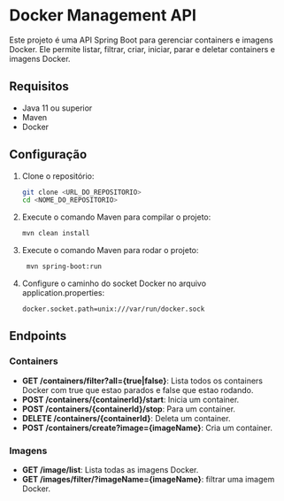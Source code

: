# Docker Management API

Este projeto é uma API Spring Boot para gerenciar containers e imagens Docker. Ele permite listar, filtrar, criar, iniciar, parar e deletar containers e imagens Docker.

## Requisitos

- Java 11 ou superior
- Maven
- Docker

## Configuração

1. Clone o repositório:
   ```sh
   git clone <URL_DO_REPOSITORIO>
   cd <NOME_DO_REPOSITORIO>
2. Execute o comando Maven para compilar o projeto:
   ```sh
   mvn clean install
3. Execute o comando Maven para rodar o projeto:
   ```sh
    mvn spring-boot:run
4.  Configure o caminho do socket Docker no arquivo application.properties:
    ```
    docker.socket.path=unix:///var/run/docker.sock
    
## Endpoints

### Containers
 
- **GET /containers/filter?all={true|false}**: Lista todos os containers Docker com true que estao parados e false que estao rodando.
- **POST /containers/{containerId}/start**: Inicia um container.
- **POST /containers/{containerId}/stop**: Para um container.
- **DELETE /containers/{containerId}**: Deleta um container.
- **POST /containers/create?image={imageName}**: Cria um container.

### Imagens

- **GET /image/list**: Lista todas as imagens Docker.
- **GET /images/filter/?imageName={imageName}**: filtrar uma imagem Docker.